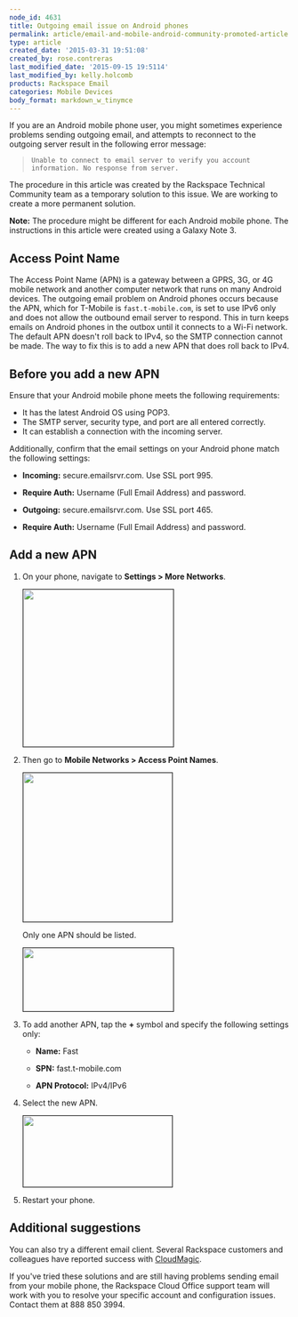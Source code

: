```yaml
---
node_id: 4631
title: Outgoing email issue on Android phones
permalink: article/email-and-mobile-android-community-promoted-article
type: article
created_date: '2015-03-31 19:51:08'
created_by: rose.contreras
last_modified_date: '2015-09-15 19:5114'
last_modified_by: kelly.holcomb
products: Rackspace Email
categories: Mobile Devices
body_format: markdown_w_tinymce
---
```


If you are an Android mobile phone user, you might sometimes experience problems sending outgoing email, and attempts to reconnect to the outgoing server result in the following error message:

>`Unable to connect to email server to verify you account information. No response from server.`

The procedure in this article was created by the Rackspace Technical Community team as a temporary solution to this issue. We are working to create a more permanent solution. 

**Note:** The procedure might be different for each Android mobile phone. The instructions in this article were created using a Galaxy Note 3.

## Access Point Name 

The Access Point Name (APN) is a gateway between a GPRS, 3G, or 4G mobile network and another computer network that runs on many Android devices. The outgoing email problem on Android phones occurs because the APN, which for T-Mobile is `fast.t-mobile.com`, is set to use IPv6 only and does not allow the outbound email server to respond. This in turn keeps emails on Android phones in the outbox until it connects to a Wi-Fi network. The default APN doesn't roll back to IPv4, so the SMTP connection cannot be made. The way to fix this is to add a new APN that does roll back to IPv4.

## Before you add a new APN

Ensure that your Android mobile phone meets the following requirements:

- It has the latest Android OS using POP3.
- The SMTP server, security type, and port are all entered correctly.
- It can establish a connection with the incoming server.

Additionally, confirm that the email settings on your Android phone match the following settings:

- **Incoming:** secure.emailsrvr.com. Use SSL port 995.

- **Require Auth:** Username (Full Email Address) and password.

- **Outgoing:** secure.emailsrvr.com. Use SSL port 465.

- **Require Auth:** Username (Full Email Address) and password.

## Add a new APN

1. On your phone, navigate to **Settings > More Networks**.

    <img src="/knowledge_center/sites/default/files/field/image/1710-4631_1_2.png" width="270" height="283" border="1" alt=""  />

2. Then go to **Mobile Networks > Access Point Names**.

    <img src="/knowledge_center/sites/default/files/field/image/1710-4631_2_1.png" width="268" height="268" border="1" alt=""  />

    Only one APN should be listed.
    
    <img src="/knowledge_center/sites/default/files/field/image/1710-4631_3_1.png" width="270" height="114" border="1" alt=""  />

3. To add another APN, tap the **&#43;** symbol and specify the following settings only:

    - **Name:** Fast
	
    - **SPN:** fast.t-mobile.com
	
    - **APN Protocol:** IPv4/IPv6

4. Select the new APN.

    <img src="/knowledge_center/sites/default/files/field/image/1710-4631_4_1.png" width="268" height="128" border="1" alt=""  />
	
5. Restart your phone.

## Additional suggestions

You can also try a different email client. Several Rackspace customers and colleagues have reported success with [CloudMagic](https://cloudmagic.com).

If you've tried these solutions and are still having problems sending email from your mobile phone, the Rackspace Cloud Office support team will work with you to resolve your specific account and configuration issues. Contact them at 888 850 3994.
